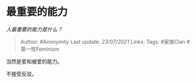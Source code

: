 # 最重要的能力
*人最重要的能力是什么？*

> Author: #Anonymity
Last update: *23/07/2021* 
Links:
Tags:  #家族Clan #第一性Feminism



当然是爱和被爱的能力。

不接受反驳。



